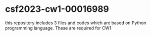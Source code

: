 # csf2023-cw1-00016989
this repository includes 3 files and codes which are based on Python programming language. These are required for CW1

